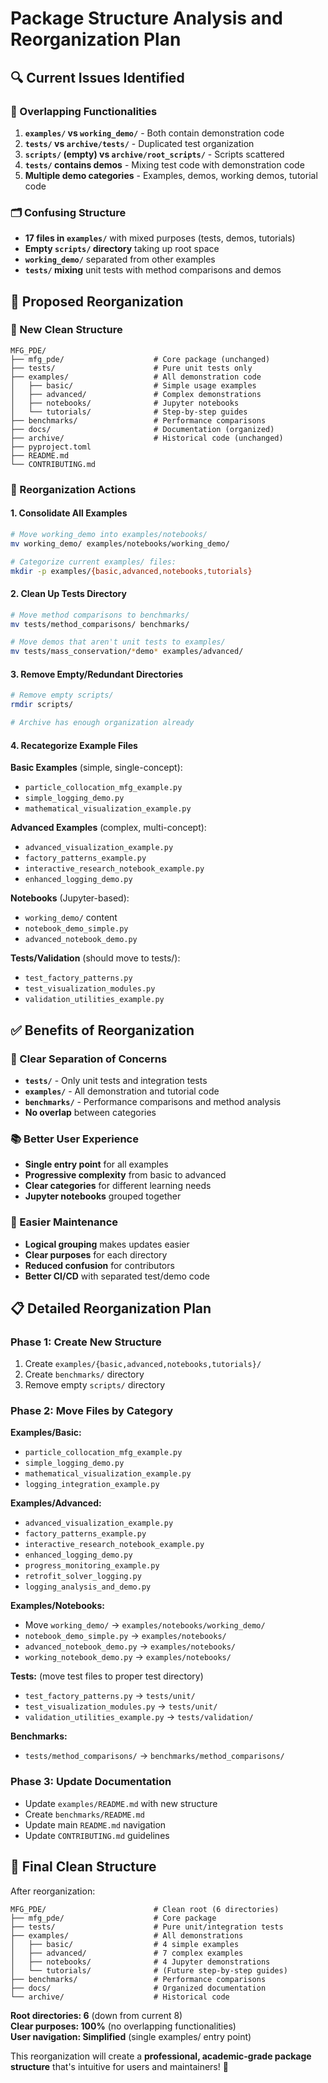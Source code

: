 # Package Structure Analysis and Reorganization Plan

## 🔍 Current Issues Identified

### **🚨 Overlapping Functionalities**

1. **`examples/` vs `working_demo/`** - Both contain demonstration code
2. **`tests/` vs `archive/tests/`** - Duplicated test organization  
3. **`scripts/` (empty) vs `archive/root_scripts/`** - Scripts scattered
4. **`tests/` contains demos** - Mixing test code with demonstration code
5. **Multiple demo categories** - Examples, demos, working demos, tutorial code

### **🗂️ Confusing Structure**
- **17 files in `examples/`** with mixed purposes (tests, demos, tutorials)
- **Empty `scripts/` directory** taking up root space
- **`working_demo/`** separated from other examples
- **`tests/` mixing** unit tests with method comparisons and demos

## 🎯 Proposed Reorganization

### **📁 New Clean Structure**

```
MFG_PDE/
├── mfg_pde/                    # Core package (unchanged)
├── tests/                      # Pure unit tests only
├── examples/                   # All demonstration code
│   ├── basic/                  # Simple usage examples
│   ├── advanced/               # Complex demonstrations  
│   ├── notebooks/              # Jupyter notebooks
│   └── tutorials/              # Step-by-step guides
├── benchmarks/                 # Performance comparisons
├── docs/                       # Documentation (organized)
├── archive/                    # Historical code (unchanged)
├── pyproject.toml
├── README.md
└── CONTRIBUTING.md
```

### **🔄 Reorganization Actions**

#### **1. Consolidate All Examples**
```bash
# Move working_demo into examples/notebooks/
mv working_demo/ examples/notebooks/working_demo/

# Categorize current examples/ files:
mkdir -p examples/{basic,advanced,notebooks,tutorials}
```

#### **2. Clean Up Tests Directory**
```bash
# Move method comparisons to benchmarks/
mv tests/method_comparisons/ benchmarks/

# Move demos that aren't unit tests to examples/
mv tests/mass_conservation/*demo* examples/advanced/
```

#### **3. Remove Empty/Redundant Directories**
```bash
# Remove empty scripts/
rmdir scripts/

# Archive has enough organization already
```

#### **4. Recategorize Example Files**

**Basic Examples** (simple, single-concept):
- `particle_collocation_mfg_example.py`
- `simple_logging_demo.py`
- `mathematical_visualization_example.py`

**Advanced Examples** (complex, multi-concept):
- `advanced_visualization_example.py`
- `factory_patterns_example.py`
- `interactive_research_notebook_example.py`
- `enhanced_logging_demo.py`

**Notebooks** (Jupyter-based):
- `working_demo/` content
- `notebook_demo_simple.py`
- `advanced_notebook_demo.py`

**Tests/Validation** (should move to tests/):
- `test_factory_patterns.py`
- `test_visualization_modules.py`
- `validation_utilities_example.py`

## ✅ Benefits of Reorganization

### **🎯 Clear Separation of Concerns**
- **`tests/`** - Only unit tests and integration tests
- **`examples/`** - All demonstration and tutorial code
- **`benchmarks/`** - Performance comparisons and method analysis
- **No overlap** between categories

### **📚 Better User Experience**
- **Single entry point** for all examples
- **Progressive complexity** from basic to advanced
- **Clear categories** for different learning needs
- **Jupyter notebooks** grouped together

### **🔧 Easier Maintenance**
- **Logical grouping** makes updates easier
- **Clear purposes** for each directory
- **Reduced confusion** for contributors
- **Better CI/CD** with separated test/demo code

## 📋 Detailed Reorganization Plan

### **Phase 1: Create New Structure**
1. Create `examples/{basic,advanced,notebooks,tutorials}/`
2. Create `benchmarks/` directory
3. Remove empty `scripts/` directory

### **Phase 2: Move Files by Category**

**Examples/Basic:**
- `particle_collocation_mfg_example.py`
- `simple_logging_demo.py`
- `mathematical_visualization_example.py`
- `logging_integration_example.py`

**Examples/Advanced:**
- `advanced_visualization_example.py`
- `factory_patterns_example.py`
- `interactive_research_notebook_example.py`
- `enhanced_logging_demo.py`
- `progress_monitoring_example.py`
- `retrofit_solver_logging.py`
- `logging_analysis_and_demo.py`

**Examples/Notebooks:**
- Move `working_demo/` → `examples/notebooks/working_demo/`
- `notebook_demo_simple.py` → `examples/notebooks/`
- `advanced_notebook_demo.py` → `examples/notebooks/`
- `working_notebook_demo.py` → `examples/notebooks/`

**Tests:** (move test files to proper test directory)
- `test_factory_patterns.py` → `tests/unit/`
- `test_visualization_modules.py` → `tests/unit/`
- `validation_utilities_example.py` → `tests/validation/`

**Benchmarks:**
- `tests/method_comparisons/` → `benchmarks/method_comparisons/`

### **Phase 3: Update Documentation**
- Update `examples/README.md` with new structure
- Create `benchmarks/README.md`
- Update main `README.md` navigation
- Update `CONTRIBUTING.md` guidelines

## 🎯 Final Clean Structure

After reorganization:
```
MFG_PDE/                        # Clean root (6 directories)
├── mfg_pde/                    # Core package  
├── tests/                      # Pure unit/integration tests
├── examples/                   # All demonstrations
│   ├── basic/                  # 4 simple examples
│   ├── advanced/               # 7 complex examples
│   ├── notebooks/              # 4 Jupyter demonstrations
│   └── tutorials/              # (Future step-by-step guides)
├── benchmarks/                 # Performance comparisons
├── docs/                       # Organized documentation
└── archive/                    # Historical code
```

**Root directories: 6** (down from current 8)  
**Clear purposes: 100%** (no overlapping functionalities)  
**User navigation: Simplified** (single examples/ entry point)

This reorganization will create a **professional, academic-grade package structure** that's intuitive for users and maintainers! 🎯